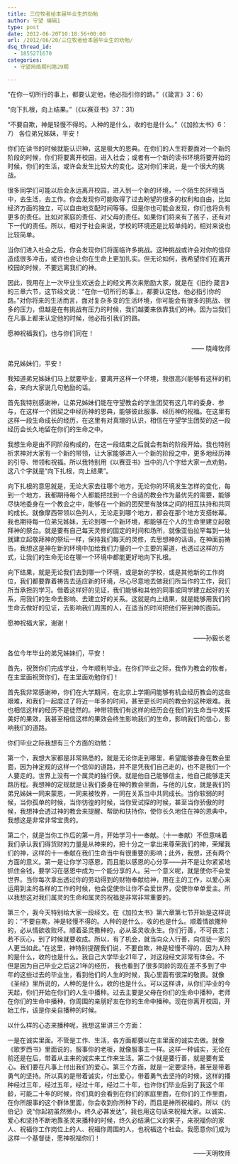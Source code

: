 ```yaml
---
title: 三位牧者给本届毕业生的劝勉
author: 守望 编辑1
type: post
date: 2012-06-20T10:18:56+00:00
url: /2012/06/20/三位牧者给本届毕业生的劝勉/
dsq_thread_id:
  - 1855271670
categories:
  - 守望网络期刊第29期

---
```

“在你一切所行的事上，都要认定他，他必指引你的路。”（《箴言》3：6）

“向下扎根，向上结果。”（《以赛亚书》37：31）

“不要自欺，神是轻慢不得的。人种的是什么，收的也是什么。”（《加拉太书》6：7）<!--more--> 各位弟兄姊妹，平安！

<div class="indent-2">
  <p>
    你们在读书的时候就能认识神，这是极大的恩典。在你们的人生将要面对一个新的阶段的时候，你们将要离开校园，进入社会；或者有一个新的读书环境将要开始的时候，你们的生活，或许会发生比较大的变化。这对你们来说，是一个很大的挑战。
  </p>
  
  <p>
    很多同学们可能以后会永远离开校园，进入到一个新的环境，一个陌生的环境当中，去生活，去工作。你会发现你可能取得了过去盼望的很多的权利和自由，比如经济方面的独立，可以自由地支配时间等等。但是你也可能会发现，你们也将负有更多的责任。比如对家庭的责任、对父母的责任。如果你们将来有了孩子，还有对下一代的责任。所以，相对于社会来说，学校的环境还是比较单纯的，相对来说也比较简单。
  </p>
  
  <p>
    当你们进入社会之后，你会发现你们将面临许多挑战。这种挑战或许会对你的信仰造成很多冲击，或许也会让你在生命上更加扎实。但无论如何，我希望你们在离开校园的时候，不要远离我们的神。
  </p>
  
  <p>
    因此，我用在上一次毕业生欢送会上的经文再次来勉励大家，就是在《旧约·箴言》的三章六节，这节经文说：“在你一切所行的事上，都要认定他，他必指引你的路。”对你将来的生活而言，面对复杂多变的生活环境，你可能会有很多的挑战、很多的压力，但越是在有挑战有压力的时候，我们越要来依靠我们的神。因为当我们在凡事上都来认定他的时候，他必指引我们的路。
  </p>
  
  <p>
    愿神祝福我们，也与你们同在！
  </p>
</div>

<p style="text-align: right;">
                                                                   —— 晓峰牧师
</p>

弟兄姊妹们，平安！

<div class="indent-2">
  <p>
    我知道弟兄姊妹们马上就要毕业，要离开这样一个环境，我很高兴能够有这样的机会，来向大家说几句勉励的话。
  </p>
  
  <p>
    首先我特别感谢神，让弟兄姊妹们能在守望教会的学生团契有这几年的委身、参与，在这样一个团契之中经历神的恩典，能够彼此服事、经历神的祝福。在这里有这样一段生命成长的经历，在这里有对真理的认识，相信在守望学生团契的这一段经历会长久地留在你们的生命之中。
  </p>
  
  <p>
    我想生命是由不同阶段构成的，在这一段结束之后就会有新的阶段开始。我也特别祈求神对大家有一个新的带领，让大家能够进入一个新的阶段之中，更多地经历神的引导、带领和祝福。所以我特别用《以赛亚书》当中的八个字给大家一点劝勉，这八个字就是“向下扎根，向上结果”。
  </p>
  
  <p>
    向下扎根的意思就是，无论大家去往哪个地方，无论你的环境发生怎样的变化，每到一个地方，我都期待每个人都能把找到一个合适的教会作为最优先的需要，能够尽快地委身在一个教会之中，能够在一个新的团契里有肢体之间的相互扶持和共同的成长。就像摩西带领以色列人，无论走到哪个地方，都会在那个地方支搭帐幕。我也期待每一位弟兄姊妹，无论到哪一个新环境，都能够在个人的生命里建立起敬拜神的祭台。就是要有自己每天灵修的固定的时间和场所，就像亚伯拉罕每到一处就建立起敬拜神的祭坛一样，保持我们每天的灵修，去思想神的话语，在神面前祷告。我想这是神在新的环境中加给我们力量的一个主要的渠道，也透过这样的方式，让我们的生命无论在哪一个环境中都能更好地向下扎根。
  </p>
  
  <p>
    向下结果，就是无论我们去到哪一个环境，或是新的学校，或是其他新的工作岗位，我们都要靠着祷告去适应新的环境，尽心尽意地去做我们所当作的工作，我们所当承担的学习。借着这样好的见证，我们能够和其他的同事或同学建立起好的关系，用我们的生命去影响、去建立好的关系。这就是向上结果，就是能够用我们的生命去做好的见证，去影响我们周围的人，在适当的时间把他们带到神的面前。
  </p>
  
  <p>
    愿神祝福大家，谢谢！
  </p>
</div>

<p style="text-align: right;">
                                                                    ——孙毅长老
</p>

各位今年毕业的弟兄姊妹们，平安！

<div class="indent-2">
  <p>
    首先，祝贺你们完成学业，今年顺利毕业。在你们毕业之际，我作为教会的牧者，在主里面祝贺你们，在主里面劝勉你们！
  </p>
  
  <p>
    首先我非常感谢神，你们在大学期间，在北京上学期间能够有机会经历教会的这些艰难，和我们一起度过了将近一年多的时间，甚至更长时间的教会的这种艰难。我也相信这样的经历不是徒然的。神带领我们有这样的经历会在我们的生命当中发挥美好的果效，我甚至相信这样的果效会终生影响我们的生命，影响我们的信心，影响我们的道路。
  </p>
  
  <p>
    你们毕业之际我想有三个方面的劝勉：
  </p>
  
  <p>
    第一个，我想大家都是非常熟悉的，就是无论你走到哪里，希望能够委身在教会里面，因为神定规的这样一个信仰的道路，并不是凭我们自己走的，也不是我们一个人要走的。世界上没有一个属灵的独行侠。就是他自己能够信主，他自己能够走天路历程。我想神的定规就是让我们委身在神的教会里面，与他的儿女，就是我们的弟兄姊妹一同来蒙恩，一同来被牧养，一同在关系当中共同成长。当你软弱的时候，当你孤单的时候，当你彷徨的时候，当你受试探的时候，甚至当你骄傲的时候，我想神会透过神的教会来提醒、帮助和扶持你，使你长久地住在神的恩典中，我想这是非常非常宝贵的。
  </p>
  
  <p>
    第二个，就是当你工作后的第一月，开始学习十一奉献。（十一奉献）不但意味着我们承认我们得货财的力量是从神来的，把十分之一拿出来尊荣我们的神，荣耀我们的神，这样的十一奉献在我们生命当中有很重要的影响；此外，我想，还有两个方面的意义。第一是让你学习感恩，而且能以感恩的心分享——并不是让你紧紧地抓住金钱，要学习在感恩中成为一个能分享的人。另一个意义呢，就是使你不会爱世界。当你每次拿出透过你的劳动得到的财物奉献给神，用在主的工作，以爱心来运用到主的各样的工作的时候，他会促使你让你不会爱世界，促使你单单爱主。所以我想这对我们属灵的生命和属灵的祝福是非常非常重要的。
  </p>
  
  <p>
    第三个，我今天特别给大家一段经文。在《加拉太书》第六章第七节开始是这样说的：“不要自欺，神是轻慢不得的。人种的是什么，收的也是什么。顺着情欲撒种的，必从情欲收败坏。顺着圣灵撒种的，必从圣灵收永生。你们行善，不可丧志；若不灰心，到了时候就要收成。所以，有了机会，就当向众人行善，向信徒一家的人更当如此。”在这里，神特别提醒我们说，不要自欺，神是轻慢不得的，因为人种的是什么，收的也是什么。我自己大学毕业21年了，对这段经文非常有体会。不但是因为自己毕业之后这21年的经历， 我也看到了很多同龄的现在差不多到了中年的这些过去的毕业生，看到他们的人生的时候，我心里面有很深的敬畏。就像《圣经》里所说的，人种的是什么，收的也是什么。可以这样讲，从你们毕业的今天起，你们开始在你们的人生中播种。过去主要是父母在你们的生命中播种，老师在你们的生命中播种，你周围的亲朋好友在你的生命中播种。现在你离开校园，开始工作，该是你亲自播种的时候。
  </p>
  
  <p>
    以什么样的心态来播种呢，我想这里讲三个方面：
  </p>
  
  <p>
    一是在诚实里面。不管是工作、生活，各方面都要以在主里面的诚实去做。就像《歌罗西书》里面说的，服事你的老板，就像服事主一样。这样一种诚实，无论在前还是在后，带着从主来的诚实来工作来生活。第二个就是要行善，就是要有爱心。我们要在凡事上付出我们的爱心。第三个方面，就是一定要坚持，甚至是带着勇气的坚持。所以真的是带着诚实，付出爱心，带着勇气去坚持的时候，这样的播种经过三年，经过五年，经过十年，经过二十年，也许你们毕业后到了我这个年龄，可能二十年的时候，你们真的会看到在你们的家庭里面，在你们的工作里面，在你所服事的这个群体里面，你会收到你所种下的，而且是神所祝福的。所以《约伯记》说“你起初虽然微小，终久必甚发达”，我也用这句话来祝福大家。以诚实、爱心和坚持不断地靠圣灵来播种的时候，终久必结满仁义的果子，来祝福你的家人、祝福你工作岗位上的人、祝福你周围的人，也祝福这个社会。我愿意你们成为这样一个基督徒，愿神祝福你们！
  </p>
</div>

<p style="text-align: right;">
    ——天明牧师
</p>

&nbsp;